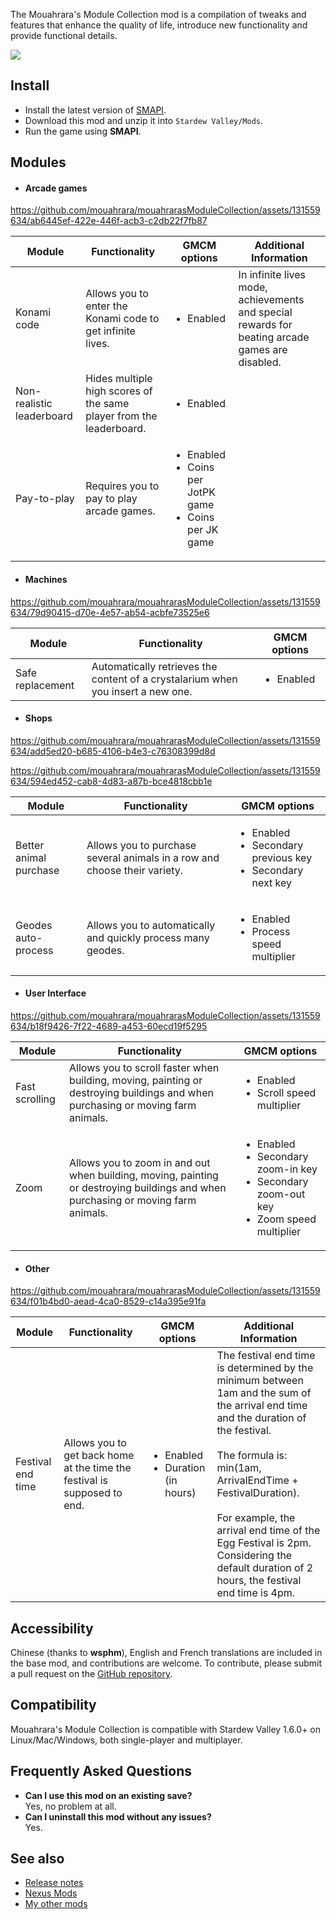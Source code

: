 The Mouahrara's Module Collection mod is a compilation of tweaks and features that enhance the quality of life, introduce new functionality and provide functional details.

![](https://raw.githubusercontent.com/wiki/mouahrara/mouahrarasModuleCollection/images/main.jpg)

## Install
 - Install the latest version of [SMAPI](https://smapi.io).
 - Download this mod and unzip it into `Stardew Valley/Mods`.
 - Run the game using **SMAPI**.

## Modules

- #### Arcade games

https://github.com/mouahrara/mouahrarasModuleCollection/assets/131559634/ab6445ef-422e-446f-acb3-c2db22f7fb87

| Module                    | Functionality                                                       | GMCM options                                                                     | Additional Information                                                                          |
|---------------------------|---------------------------------------------------------------------|----------------------------------------------------------------------------------|-------------------------------------------------------------------------------------------------|
| Konami code               | Allows you to enter the Konami code to get infinite lives.          | <ul><li>Enabled</li></ul>                                                        | In infinite lives mode, achievements and special rewards for beating arcade games are disabled. |
| Non-realistic leaderboard | Hides multiple high scores of the same player from the leaderboard. | <ul><li>Enabled</li></ul>	                                                     |                                                                                                 |
| Pay-to-play               | Requires you to pay to play arcade games.                           | <ul><li>Enabled</li><li>Coins per JotPK game</li><li>Coins per JK game</li></ul> |                                                                                                 |

- #### Machines

https://github.com/mouahrara/mouahrarasModuleCollection/assets/131559634/79d90415-d70e-4e57-ab54-acbfe73525e6

| Module           | Functionality                                                                    | GMCM options              |
|------------------|----------------------------------------------------------------------------------|---------------------------|
| Safe replacement | Automatically retrieves the content of a crystalarium when you insert a new one. | <ul><li>Enabled</li></ul> |

- #### Shops

https://github.com/mouahrara/mouahrarasModuleCollection/assets/131559634/add5ed20-b685-4106-b4e3-c76308399d8d

https://github.com/mouahrara/mouahrarasModuleCollection/assets/131559634/594ed452-cab8-4d83-a87b-bce4818cbb1e

| Module                 | Functionality                                                             | GMCM options                                                                        |
|------------------------|---------------------------------------------------------------------------|-------------------------------------------------------------------------------------|
| Better animal purchase | Allows you to purchase several animals in a row and choose their variety. | <ul><li>Enabled</li><li>Secondary previous key</li><li>Secondary next key</li></ul> |
| Geodes auto-process    | Allows you to automatically and quickly process many geodes.              | <ul><li>Enabled</li><li>Process speed multiplier</li></ul>                          |

- #### User Interface

https://github.com/mouahrara/mouahrarasModuleCollection/assets/131559634/b18f9426-7f22-4689-a453-60ecd19f5295

| Module         | Functionality                                                                                                                     | GMCM options                                                                                                         |
|----------------|-----------------------------------------------------------------------------------------------------------------------------------|----------------------------------------------------------------------------------------------------------------------|
| Fast scrolling | Allows you to scroll faster when building, moving, painting or destroying buildings and when purchasing or moving farm animals.   | <ul><li>Enabled</li><li>Scroll speed multiplier</li></ul>                                                            |
| Zoom           | Allows you to zoom in and out when building, moving, painting or destroying buildings and when purchasing or moving farm animals. | <ul><li>Enabled</li><li>Secondary zoom-in key</li><li>Secondary zoom-out key</li><li>Zoom speed multiplier</li></ul> |

- #### Other

https://github.com/mouahrara/mouahrarasModuleCollection/assets/131559634/f01b4bd0-aead-4ca0-8529-c14a395e91fa

| Module            | Functionality                                                            | GMCM options                                                                     | Additional Information                                                                                                                                                                                                                                                                                                                           |
|-------------------|--------------------------------------------------------------------------|----------------------------------------------------------------------------------|--------------------------------------------------------------------------------------------------------------------------------------------------------------------------------------------------------------------------------------------------------------------------------------------------------------------------------------------------|
| Festival end time | Allows you to get back home at the time the festival is supposed to end. | <ul><li>Enabled</li><li>Duration (in hours)</li></ul>                            | The festival end time is determined by the minimum between 1am and the sum of the arrival end time and the duration of the festival.<br><br>The formula is: min(1am, ArrivalEndTime + FestivalDuration).<br><br>For example, the arrival end time of the Egg Festival is 2pm. Considering the default duration of 2 hours, the festival end time is 4pm. |

## Accessibility
Chinese (thanks to **wsphm**), English and French translations are included in the base mod, and contributions are welcome. To contribute, please submit a pull request on the [GitHub repository](https://github.com/mouahrara/mouahrarasModuleCollection/pulls).

## Compatibility
Mouahrara's Module Collection is compatible with Stardew Valley 1.6.0+ on Linux/Mac/Windows, both single-player and multiplayer.

## Frequently Asked Questions
- **Can I use this mod on an existing save?**\
Yes, no problem at all.
- **Can I uninstall this mod without any issues?**\
Yes.

## See also
- [Release notes](https://github.com/mouahrara/mouahrarasModuleCollection/releases)
- [Nexus Mods](https://www.nexusmods.com/stardewvalley/mods/18973)
- [My other mods](https://www.nexusmods.com/stardewvalley/users/190812873?tab=user+files)
